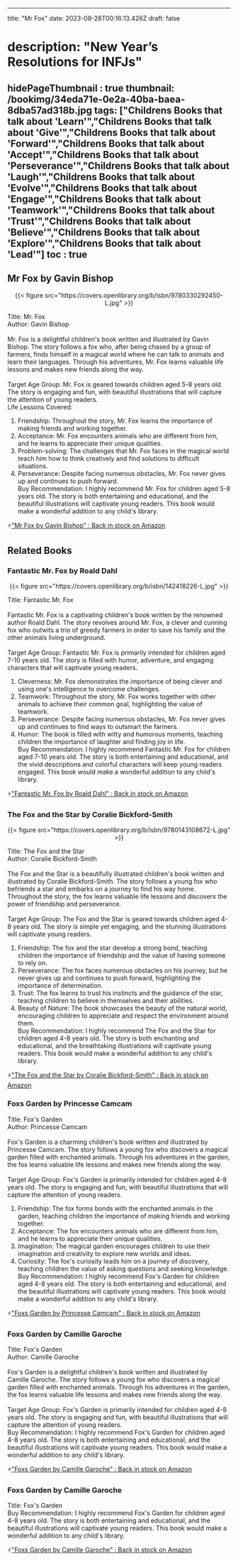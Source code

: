
---
title: "Mr Fox"
date: 2023-08-28T00:16:13.428Z
draft: false
# description: "New Year’s Resolutions for INFJs"
hidePageThumbnail : true
thumbnail: /bookimg/34eda71e-0e2a-40ba-baea-8dba57ad318b.jpg
tags: ["Childrens Books that talk about 'Learn'","Childrens Books that talk about 'Give'","Childrens Books that talk about 'Forward'","Childrens Books that talk about 'Accept'","Childrens Books that talk about 'Perseverance'","Childrens Books that talk about 'Laugh'","Childrens Books that talk about 'Evolve'","Childrens Books that talk about 'Engage'","Childrens Books that talk about 'Teamwork'","Childrens Books that talk about 'Trust'","Childrens Books that talk about 'Believe'","Childrens Books that talk about 'Explore'","Childrens Books that talk about 'Lead'"]
toc : true
---
## Mr Fox by Gavin Bishop

<center>
{{< figure src="https://covers.openlibrary.org/b/isbn/9780330292450-L.jpg" >}}
</center>

Title: Mr. Fox</br>
Author: Gavin Bishop</br></br>
Mr. Fox is a delightful children's book written and illustrated by Gavin Bishop. The story follows a fox who, after being chased by a group of farmers, finds himself in a magical world where he can talk to animals and learn their languages. Through his adventures, Mr. Fox learns valuable life lessons and makes new friends along the way.</br></br>
Target Age Group: Mr. Fox is geared towards children aged 5-8 years old. The story is engaging and fun, with beautiful illustrations that will capture the attention of young readers.</br>
Life Lessons Covered:</br>
1. Friendship: Throughout the story, Mr. Fox learns the importance of making friends and working together.</br>
2. Acceptance: Mr. Fox encounters animals who are different from him, and he learns to appreciate their unique qualities.</br>
3. Problem-solving: The challenges that Mr. Fox faces in the magical world teach him how to think creatively and find solutions to difficult situations.</br>
4. Perseverance: Despite facing numerous obstacles, Mr. Fox never gives up and continues to push forward.</br>
Buy Recommendation: I highly recommend Mr. Fox for children aged 5-8 years old. The story is both entertaining and educational, and the beautiful illustrations will captivate young readers. This book would make a wonderful addition to any child's library.</br>

<p>⚡<a id="aflink" href="https://www.amazon.com/gp/search?ie=UTF8&tag=klayu00-20&linkCode=ur2&linkId=6639bed89a8ad8dd2705e40644eb43d3&camp=1789&creative=9325&index=books&keywords=Mr Fox by Gavin Bishop" class="one" target="_blank" title='"Mr Fox by Gavin Bishop" : Back in stock on Amazon'>"Mr Fox by Gavin Bishop" : Back in stock on Amazon</a></p>

## Related Books
### Fantastic Mr. Fox by Roald Dahl
<center>
{{< figure src="https://covers.openlibrary.org/b/isbn/142418226-L.jpg" >}}
</center>

Title: Fantastic Mr. Fox</br></br>
Fantastic Mr. Fox is a captivating children's book written by the renowned author Roald Dahl. The story revolves around Mr. Fox, a clever and cunning fox who outwits a trio of greedy farmers in order to save his family and the other animals living underground.</br></br>
Target Age Group: Fantastic Mr. Fox is primarily intended for children aged 7-10 years old. The story is filled with humor, adventure, and engaging characters that will captivate young readers.</br>
1. Cleverness: Mr. Fox demonstrates the importance of being clever and using one's intelligence to overcome challenges.</br>
2. Teamwork: Throughout the story, Mr. Fox works together with other animals to achieve their common goal, highlighting the value of teamwork.</br>
3. Perseverance: Despite facing numerous obstacles, Mr. Fox never gives up and continues to find ways to outsmart the farmers.</br>
4. Humor: The book is filled with witty and humorous moments, teaching children the importance of laughter and finding joy in life.</br>
Buy Recommendation: I highly recommend Fantastic Mr. Fox for children aged 7-10 years old. The story is both entertaining and educational, and the vivid descriptions and colorful characters will keep young readers engaged. This book would make a wonderful addition to any child's library.</br>

<p>⚡<a id="aflink" href="https://www.amazon.com/gp/search?ie=UTF8&tag=klayu00-20&linkCode=ur2&linkId=6639bed89a8ad8dd2705e40644eb43d3&camp=1789&creative=9325&index=books&keywords=Fantastic Mr. Fox by Roald Dahl" class="one" target="_blank" title='"Fantastic Mr. Fox by Roald Dahl" : Back in stock on Amazon'>"Fantastic Mr. Fox by Roald Dahl" : Back in stock on Amazon</a></p>

### The Fox and the Star by Coralie Bickford-Smith
<center>
{{< figure src="https://covers.openlibrary.org/b/isbn/9780143108672-L.jpg" >}}
</center>

Title: The Fox and the Star</br>
Author: Coralie Bickford-Smith</br></br>
The Fox and the Star is a beautifully illustrated children's book written and illustrated by Coralie Bickford-Smith. The story follows a young fox who befriends a star and embarks on a journey to find his way home. Throughout the story, the fox learns valuable life lessons and discovers the power of friendship and perseverance.</br></br>
Target Age Group: The Fox and the Star is geared towards children aged 4-8 years old. The story is simple yet engaging, and the stunning illustrations will captivate young readers.</br>
1. Friendship: The fox and the star develop a strong bond, teaching children the importance of friendship and the value of having someone to rely on.</br>
2. Perseverance: The fox faces numerous obstacles on his journey, but he never gives up and continues to push forward, highlighting the importance of determination.</br>
3. Trust: The fox learns to trust his instincts and the guidance of the star, teaching children to believe in themselves and their abilities.</br>
4. Beauty of Nature: The book showcases the beauty of the natural world, encouraging children to appreciate and respect the environment around them.</br>
Buy Recommendation: I highly recommend The Fox and the Star for children aged 4-8 years old. The story is both enchanting and educational, and the breathtaking illustrations will captivate young readers. This book would make a wonderful addition to any child's library.</br>

<p>⚡<a id="aflink" href="https://www.amazon.com/gp/search?ie=UTF8&tag=klayu00-20&linkCode=ur2&linkId=6639bed89a8ad8dd2705e40644eb43d3&camp=1789&creative=9325&index=books&keywords=The Fox and the Star by Coralie Bickford-Smith" class="one" target="_blank" title='"The Fox and the Star by Coralie Bickford-Smith" : Back in stock on Amazon'>"The Fox and the Star by Coralie Bickford-Smith" : Back in stock on Amazon</a></p>

### Foxs Garden by Princesse Camcam
Title: Fox's Garden</br>
Author: Princesse Camcam</br></br>
Fox's Garden is a charming children's book written and illustrated by Princesse Camcam. The story follows a young fox who discovers a magical garden filled with enchanted animals. Through his adventures in the garden, the fox learns valuable life lessons and makes new friends along the way.</br></br>
Target Age Group: Fox's Garden is primarily intended for children aged 4-8 years old. The story is engaging and fun, with beautiful illustrations that will capture the attention of young readers.</br>
1. Friendship: The fox forms bonds with the enchanted animals in the garden, teaching children the importance of making friends and working together.</br>
2. Acceptance: The fox encounters animals who are different from him, and he learns to appreciate their unique qualities.</br>
3. Imagination: The magical garden encourages children to use their imagination and creativity to explore new worlds and ideas.</br>
4. Curiosity: The fox's curiosity leads him on a journey of discovery, teaching children the value of asking questions and seeking knowledge.</br>
Buy Recommendation: I highly recommend Fox's Garden for children aged 4-8 years old. The story is both entertaining and educational, and the beautiful illustrations will captivate young readers. This book would make a wonderful addition to any child's library.</br>

<p>⚡<a id="aflink" href="https://www.amazon.com/gp/search?ie=UTF8&tag=klayu00-20&linkCode=ur2&linkId=6639bed89a8ad8dd2705e40644eb43d3&camp=1789&creative=9325&index=books&keywords=Foxs Garden by Princesse Camcam" class="one" target="_blank" title='"Foxs Garden by Princesse Camcam" : Back in stock on Amazon'>"Foxs Garden by Princesse Camcam" : Back in stock on Amazon</a></p>

### Foxs Garden by Camille Garoche
Title: Fox's Garden</br>
Author: Camille Garoche</br></br>
Fox's Garden is a delightful children's book written and illustrated by Camille Garoche. The story follows a young fox who discovers a magical garden filled with enchanted animals. Through his adventures in the garden, the fox learns valuable life lessons and makes new friends along the way.</br></br>
Target Age Group: Fox's Garden is primarily intended for children aged 4-8 years old. The story is engaging and fun, with beautiful illustrations that will capture the attention of young readers.</br>
Buy Recommendation: I highly recommend Fox's Garden for children aged 4-8 years old. The story is both entertaining and educational, and the beautiful illustrations will captivate young readers. This book would make a wonderful addition to any child's library.</br>

<p>⚡<a id="aflink" href="https://www.amazon.com/gp/search?ie=UTF8&tag=klayu00-20&linkCode=ur2&linkId=6639bed89a8ad8dd2705e40644eb43d3&camp=1789&creative=9325&index=books&keywords=Foxs Garden by Camille Garoche" class="one" target="_blank" title='"Foxs Garden by Camille Garoche" : Back in stock on Amazon'>"Foxs Garden by Camille Garoche" : Back in stock on Amazon</a></p>

### Foxs Garden by Camille Garoche
Title: Fox's Garden</br>
Buy Recommendation: I highly recommend Fox's Garden for children aged 4-8 years old. The story is both entertaining and educational, and the beautiful illustrations will captivate young readers. This book would make a wonderful addition to any child's library.</br>

<p>⚡<a id="aflink" href="https://www.amazon.com/gp/search?ie=UTF8&tag=klayu00-20&linkCode=ur2&linkId=6639bed89a8ad8dd2705e40644eb43d3&camp=1789&creative=9325&index=books&keywords=Foxs Garden by Camille Garoche" class="one" target="_blank" title='"Foxs Garden by Camille Garoche" : Back in stock on Amazon'>"Foxs Garden by Camille Garoche" : Back in stock on Amazon</a></p>
